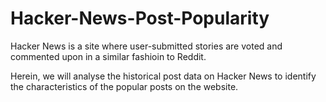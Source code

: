 # Hacker-News-Post-Popularity

Hacker News is a site where user-submitted stories are voted and commented upon in a similar fashioin to Reddit.

Herein, we will analyse the historical post data on Hacker News to identify the characteristics of the popular posts on the website.
